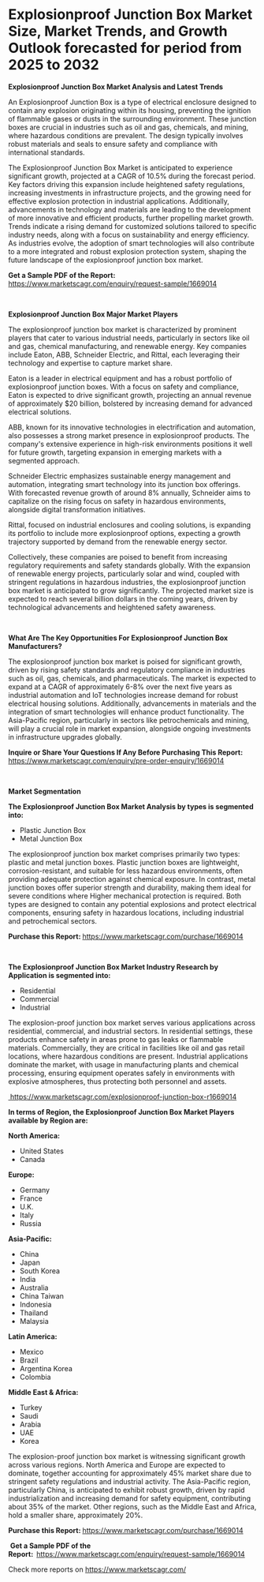 <p><h1>Explosionproof Junction Box Market Size, Market Trends, and Growth Outlook forecasted for period from 2025 to 2032</h1></p><p><strong>Explosionproof Junction Box Market Analysis and Latest Trends</strong></p>
<p><p>An Explosionproof Junction Box is a type of electrical enclosure designed to contain any explosion originating within its housing, preventing the ignition of flammable gases or dusts in the surrounding environment. These junction boxes are crucial in industries such as oil and gas, chemicals, and mining, where hazardous conditions are prevalent. The design typically involves robust materials and seals to ensure safety and compliance with international standards.</p><p>The Explosionproof Junction Box Market is anticipated to experience significant growth, projected at a CAGR of 10.5% during the forecast period. Key factors driving this expansion include heightened safety regulations, increasing investments in infrastructure projects, and the growing need for effective explosion protection in industrial applications. Additionally, advancements in technology and materials are leading to the development of more innovative and efficient products, further propelling market growth. Trends indicate a rising demand for customized solutions tailored to specific industry needs, along with a focus on sustainability and energy efficiency. As industries evolve, the adoption of smart technologies will also contribute to a more integrated and robust explosion protection system, shaping the future landscape of the explosionproof junction box market.</p></p>
<p><strong>Get a Sample PDF of the Report:&nbsp;</strong> <a href="https://www.marketscagr.com/enquiry/request-sample/1669014?utm_campaign=2313&utm_medium=2&utm_source=Github&utm_content=ia&utm_term=17022025&utm_id=explosionproof-junction-box">https://www.marketscagr.com/enquiry/request-sample/1669014</a></p>
<p>&nbsp;</p>
<p><strong>Explosionproof Junction Box Major Market Players</strong></p>
<p><p>The explosionproof junction box market is characterized by prominent players that cater to various industrial needs, particularly in sectors like oil and gas, chemical manufacturing, and renewable energy. Key companies include Eaton, ABB, Schneider Electric, and Rittal, each leveraging their technology and expertise to capture market share.</p><p>Eaton is a leader in electrical equipment and has a robust portfolio of explosionproof junction boxes. With a focus on safety and compliance, Eaton is expected to drive significant growth, projecting an annual revenue of approximately $20 billion, bolstered by increasing demand for advanced electrical solutions.</p><p>ABB, known for its innovative technologies in electrification and automation, also possesses a strong market presence in explosionproof products. The company's extensive experience in high-risk environments positions it well for future growth, targeting expansion in emerging markets with a segmented approach.</p><p>Schneider Electric emphasizes sustainable energy management and automation, integrating smart technology into its junction box offerings. With forecasted revenue growth of around 8% annually, Schneider aims to capitalize on the rising focus on safety in hazardous environments, alongside digital transformation initiatives.</p><p>Rittal, focused on industrial enclosures and cooling solutions, is expanding its portfolio to include more explosionproof options, expecting a growth trajectory supported by demand from the renewable energy sector.</p><p>Collectively, these companies are poised to benefit from increasing regulatory requirements and safety standards globally. With the expansion of renewable energy projects, particularly solar and wind, coupled with stringent regulations in hazardous industries, the explosionproof junction box market is anticipated to grow significantly. The projected market size is expected to reach several billion dollars in the coming years, driven by technological advancements and heightened safety awareness.</p></p>
<p>&nbsp;</p>
<p><strong>What Are The Key Opportunities For Explosionproof Junction Box Manufacturers?</strong></p>
<p><p>The explosionproof junction box market is poised for significant growth, driven by rising safety standards and regulatory compliance in industries such as oil, gas, chemicals, and pharmaceuticals. The market is expected to expand at a CAGR of approximately 6-8% over the next five years as industrial automation and IoT technologies increase demand for robust electrical housing solutions. Additionally, advancements in materials and the integration of smart technologies will enhance product functionality. The Asia-Pacific region, particularly in sectors like petrochemicals and mining, will play a crucial role in market expansion, alongside ongoing investments in infrastructure upgrades globally.</p></p>
<p><strong>Inquire or Share Your Questions If Any Before Purchasing This Report:</strong> <a href="https://www.marketscagr.com/enquiry/pre-order-enquiry/1669014?utm_campaign=2313&utm_medium=2&utm_source=Github&utm_content=ia&utm_term=17022025&utm_id=explosionproof-junction-box">https://www.marketscagr.com/enquiry/pre-order-enquiry/1669014</a></p>
<p>&nbsp;</p>
<p><strong>Market Segmentation</strong></p>
<p><strong>The Explosionproof Junction Box Market Analysis by types is segmented into:</strong></p>
<p><ul><li>Plastic Junction Box</li><li>Metal Junction Box</li></ul></p>
<p><p>The explosionproof junction box market comprises primarily two types: plastic and metal junction boxes. Plastic junction boxes are lightweight, corrosion-resistant, and suitable for less hazardous environments, often providing adequate protection against chemical exposure. In contrast, metal junction boxes offer superior strength and durability, making them ideal for severe conditions where Higher mechanical protection is required. Both types are designed to contain any potential explosions and protect electrical components, ensuring safety in hazardous locations, including industrial and petrochemical sectors.</p></p>
<p><strong>Purchase this Report:&nbsp;</strong><a href="https://www.marketscagr.com/purchase/1669014?utm_campaign=2313&utm_medium=2&utm_source=Github&utm_content=ia&utm_term=17022025&utm_id=explosionproof-junction-box">https://www.marketscagr.com/purchase/1669014</a></p>
<p>&nbsp;</p>
<p><strong>The Explosionproof Junction Box Market Industry Research by Application is segmented into:</strong></p>
<p><ul><li>Residential</li><li>Commercial</li><li>Industrial</li></ul></p>
<p><p>The explosion-proof junction box market serves various applications across residential, commercial, and industrial sectors. In residential settings, these products enhance safety in areas prone to gas leaks or flammable materials. Commercially, they are critical in facilities like oil and gas retail locations, where hazardous conditions are present. Industrial applications dominate the market, with usage in manufacturing plants and chemical processing, ensuring equipment operates safely in environments with explosive atmospheres, thus protecting both personnel and assets.</p></p>
<p><a href="https://www.marketscagr.com/explosionproof-junction-box-r1669014?utm_campaign=2313&utm_medium=2&utm_source=Github&utm_content=ia&utm_term=17022025&utm_id=explosionproof-junction-box">&nbsp;https://www.marketscagr.com/explosionproof-junction-box-r1669014</a></p>
<p><strong>In terms of Region, the Explosionproof Junction Box Market Players available by Region are:</strong></p>
<p>
    <p> <strong> North America: </strong>
        <ul>
            <li>United States</li>
            <li>Canada</li>
        </ul>
        </p> 
    <p> <strong> Europe: </strong>
        <ul>
            <li>Germany</li>
            <li>France</li>
            <li>U.K.</li>
            <li>Italy</li>
            <li>Russia</li>
        </ul>
        </p> 
    <p> <strong> Asia-Pacific: </strong>
        <ul>
            <li>China</li>
            <li>Japan</li>
            <li>South Korea</li>
            <li>India</li>
            <li>Australia</li>
            <li>China Taiwan</li>
            <li>Indonesia</li>
            <li>Thailand</li>
            <li>Malaysia</li>
        </ul>
        </p> 
    <p> <strong> Latin America: </strong>
        <ul>
            <li>Mexico</li>
            <li>Brazil</li>
            <li>Argentina Korea</li>
            <li>Colombia</li>
        </ul>
        </p> 
    <p> <strong> Middle East & Africa: </strong>
        <ul>
            <li>Turkey</li>
            <li>Saudi</li>
            <li>Arabia</li>
            <li>UAE</li>
            <li>Korea</li>
        </ul>
    </p>
    </p>
<p><p>The explosion-proof junction box market is witnessing significant growth across various regions. North America and Europe are expected to dominate, together accounting for approximately 45% market share due to stringent safety regulations and industrial activity. The Asia-Pacific region, particularly China, is anticipated to exhibit robust growth, driven by rapid industrialization and increasing demand for safety equipment, contributing about 35% of the market. Other regions, such as the Middle East and Africa, hold a smaller share, approximately 20%.</p></p>
<p><strong>Purchase this Report: </strong><a href="https://www.marketscagr.com/purchase/1669014?utm_campaign=2313&utm_medium=2&utm_source=Github&utm_content=ia&utm_term=17022025&utm_id=explosionproof-junction-box">https://www.marketscagr.com/purchase/1669014</a></p>
<p>&nbsp;<strong>Get a Sample PDF of the Report:&nbsp;&nbsp;</strong><a href="https://www.marketscagr.com/enquiry/request-sample/1669014?utm_campaign=2313&utm_medium=2&utm_source=Github&utm_content=ia&utm_term=17022025&utm_id=explosionproof-junction-box">https://www.marketscagr.com/enquiry/request-sample/1669014</a></p>
<p><strong></strong></p>
<p>Check more reports on <a href="https://www.marketscagr.com/?utm_campaign=2313&utm_medium=2&utm_source=Github&utm_content=ia&utm_term=17022025&utm_id=explosionproof-junction-box">https://www.marketscagr.com/</a></p>